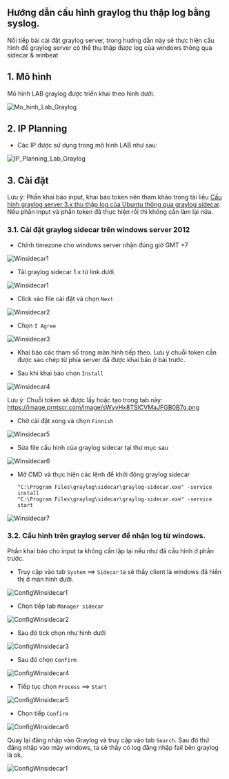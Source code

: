 ## Hướng dẫn cấu hình graylog thu thập log bằng syslog.

Nối tiếp bài cài đặt graylog server, trong hướng dẫn này sẽ thực hiện cấu hình để graylog server có thể thu thập được log của windows thông qua sidecar & winbeat


## 1. Mô hình

Mô hình LAB graylog được triển khai theo hình dưới.

![Mo_hinh_Lab_Graylog](https://image.prntscr.com/image/0h11iWIxSw6JOSDaAnO5Ag.png)

## 2. IP Planning

- Các IP được sử dụng trong mô hình LAB như sau:

![IP_Planning_Lab_Graylog](https://image.prntscr.com/image/knuD9-1_T-GLwBycIbFR8A.png)

## 3. Cài đặt

Lưu ý: Phần khai báo input, khai báo token nên tham khảo trong tài liệu [Cấu hình graylog server 3.x thu thập log của Ubuntu thông qua graylog sidecar](./docs/03.2.cau_hinh_graylog_thu_thap_log_cua_ubuntu_bang_sidecar.md). Nếu phần input và phần token đã thực hiện rồi thì không cần làm lại nữa.

### 3.1. Cài đặt graylog sidecar trên windows server 2012

- Chỉnh timezone cho windows server nhận đúng giờ GMT +7

![Winsidecar1](https://image.prntscr.com/image/YtQ9GGhrR7OWOU7kHdOmZw.png)

- Tải graylog sidecar 1.x từ link dưới

![Winsidecar1](https://image.prntscr.com/image/EqSUSulZRf29bVWM_vpT1w.png)

- Click vào file cài đặt và chọn `Next`

![Winsidecar2](https://image.prntscr.com/image/13LpS1QXRW60_5I9MDgMQA.png)

- Chọn `I Agree`

![Winsidecar3](https://image.prntscr.com/image/4lZW9-UkQpWBPXZ-AsZQ7Q.png)

- Khai báo các tham số trong màn hình tiếp theo. Lưu ý chuỗi token cần được sao chép từ phía server đã được khai báo ở bài trước.

- Sau khi khai báo chọn `Install`

![Winsidecar4](https://image.prntscr.com/image/8Enpu4F6Sqe57IwovDk-aQ.png)

Lưu ý: Chuỗi token sẽ được lấy hoặc tạo trong tab này: https://image.prntscr.com/image/sWyvHx8TSlCVMaJFGB0B7g.png


- Chờ cài đặt xong và chọn `Finnish`

![Winsidecar5](https://image.prntscr.com/image/S4K6bAE8SxmHPIGovx46sA.png)

- Sửa file cấu hình của graylog sidecar tại thư mục sau

![Winsidecar6](https://image.prntscr.com/image/-4b1TCK4RQepWacuMstl1A.png)

- Mở CMD và thực hiện các lệnh để khởi động graylog sidecar
    ```
    "C:\Program Files\graylog\sidecar\graylog-sidecar.exe" -service install
    "C:\Program Files\graylog\sidecar\graylog-sidecar.exe" -service start
    ```

![Winsidecar7](https://image.prntscr.com/image/er8Nz7fuRH_Kuspdxp7aeQ.png)

### 3.2. Cấu hình trên graylog server để nhận log từ windows.

Phần khai báo cho input ta không cần lặp lại nếu như đã cấu hình ở phần trước.

- Truy cập vào tab `System` ==> `Sidecar` ta sẽ thấy client là windows đã hiển thị ở màn hình dưới.

![ConfigWinsidecar1](https://image.prntscr.com/image/0EIiYM_PS7CLLVWsV70z3Q.png)

- Chọn tiếp tab `Manager sidecar` 

![ConfigWinsidecar2](https://image.prntscr.com/image/VfaMfvkrS2eJvfLuemZLhQ.png)

- Sau đó tick chọn như hình dưới

![ConfigWinsidecar3](https://image.prntscr.com/image/oeHTMUUgQHCocyJxTSSQJw.png)

- Sau đó chọn `Confirm`

![ConfigWinsidecar4](https://image.prntscr.com/image/wXBc9JsBQ_yEs4pg2Qdg-w.png)

- Tiếp tục chọn `Process` ==> `Start` 

![ConfigWinsidecar5](https://image.prntscr.com/image/htSo1TlqTvqkzfdOpV0i0w.png)

- Chọn tiếp `Confirm`

![ConfigWinsidecar6](https://image.prntscr.com/image/r_0rWTzORK2mXWr-n-XwfQ.png)

Quay lại đăng nhập vào Graylog và truy cập vào tab `Search`. Sau đó thử đăng nhập vào máy windows, ta sẽ thấy có log đăng nhập fail bên graylog là ok.

![ConfigWinsidecar1](https://image.prntscr.com/image/6rQC9wnEQ02dkjtIMSch0A.png)
